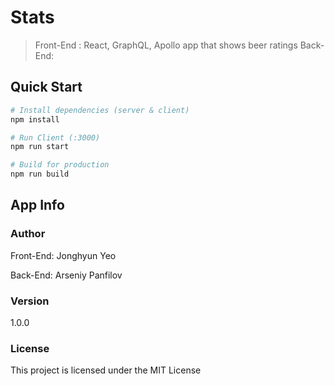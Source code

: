 # Stats

> Front-End : React, GraphQL, Apollo app that shows beer ratings
> Back-End: 

## Quick Start

```bash
# Install dependencies (server & client)
npm install

# Run Client (:3000)
npm run start

# Build for production
npm run build

```

## App Info

### Author

Front-End: Jonghyun Yeo

Back-End: Arseniy Panfilov

### Version

1.0.0

### License

This project is licensed under the MIT License
